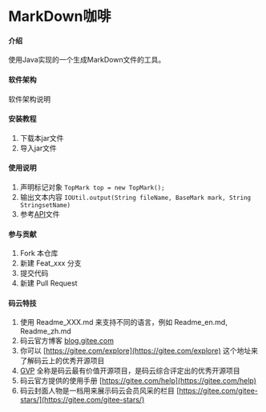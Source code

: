 # MarkDown咖啡

#### 介绍
使用Java实现的一个生成MarkDown文件的工具。

#### 软件架构
软件架构说明


#### 安装教程

1.  下载本jar文件
2.  导入jar文件

#### 使用说明

1.  声明标记对象 `TopMark top = new TopMark();`
2.  输出文本内容 `IOUtil.output(String fileName, BaseMark mark, String StringsetName)`
3.  参考[API](API.md)文件

#### 参与贡献

1.  Fork 本仓库
2.  新建 Feat_xxx 分支
3.  提交代码
4.  新建 Pull Request


#### 码云特技

1.  使用 Readme\_XXX.md 来支持不同的语言，例如 Readme\_en.md, Readme\_zh.md
2.  码云官方博客 [blog.gitee.com](https://blog.gitee.com)
3.  你可以 [https://gitee.com/explore](https://gitee.com/explore) 这个地址来了解码云上的优秀开源项目
4.  [GVP](https://gitee.com/gvp) 全称是码云最有价值开源项目，是码云综合评定出的优秀开源项目
5.  码云官方提供的使用手册 [https://gitee.com/help](https://gitee.com/help)
6.  码云封面人物是一档用来展示码云会员风采的栏目 [https://gitee.com/gitee-stars/](https://gitee.com/gitee-stars/)
